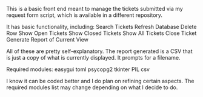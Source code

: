 This is a basic front end meant to manage the tickets submitted via my request form script, which is available in a different repository.

It has basic functionality, including:
  Search Tickets
  Refresh Database
  Delete Row
  Show Open Tickets
  Show Closed Tickets
  Show All Tickets
  Close Ticket 
  Generate Report of Current View

All of these are pretty self-explanatory.
The report generated is a CSV that is just a copy of what is currently displayed. It prompts for a filename.

Required modules:
  easygui
  toml
  psycopg2
  tkinter
  PIL
  csv

I know it can be coded better and I do plan on refining certain aspects. The required modules list may change depending on what I decide to do. 
